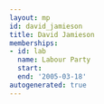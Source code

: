 ```yaml
---
layout: mp
id: david_jamieson
title: David Jamieson
memberships:
- id: lab
  name: Labour Party
  start: 
  end: '2005-03-18'
autogenerated: true
---
```

